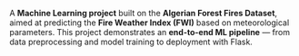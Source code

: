 A **Machine Learning project** built on the **Algerian Forest Fires Dataset**, aimed at predicting the **Fire Weather Index (FWI)** based on meteorological parameters. 
This project demonstrates an **end-to-end ML pipeline** — from data preprocessing and model training to deployment with Flask.
